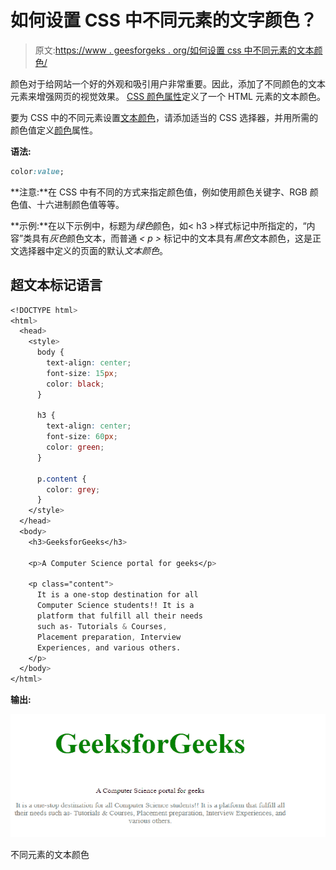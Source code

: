 # 如何设置 CSS 中不同元素的文字颜色？

> 原文:[https://www . geesforgeks . org/如何设置 css 中不同元素的文本颜色/](https://www.geeksforgeeks.org/how-to-set-the-text-color-for-different-elements-in-css/)

颜色对于给网站一个好的外观和吸引用户非常重要。因此，添加了不同颜色的文本元素来增强网页的视觉效果。 [CSS 颜色属性](https://www.geeksforgeeks.org/css-color-property/)定义了一个 HTML 元素的文本颜色。

要为 CSS 中的不同元素设置[文本颜色](https://www.geeksforgeeks.org/css-text-formatting/)，请添加适当的 CSS 选择器，并用所需的颜色值定义[颜色](https://www.geeksforgeeks.org/css-color-property/)属性。

**语法:**

```css
color:value;
```

**注意:**在 CSS 中有不同的方式来指定颜色值，例如使用颜色关键字、RGB 颜色值、十六进制颜色值等等。

**示例:**在以下示例中，标题为*绿色*颜色，如< h3 >样式标记中所指定的，“内容”类具有*灰色*颜色文本，而普通 *< p >* 标记中的文本具有*黑色*文本颜色，这是正文选择器中定义的页面的默认*文本颜色*。

## 超文本标记语言

```css
<!DOCTYPE html>
<html>
  <head>
    <style>
      body {
        text-align: center;
        font-size: 15px;
        color: black;
      }

      h3 {
        text-align: center;
        font-size: 60px;
        color: green;
      }

      p.content {
        color: grey;
      }
    </style>
  </head>
  <body>
    <h3>GeeksforGeeks</h3>

    <p>A Computer Science portal for geeks</p>

    <p class="content">
      It is a one-stop destination for all 
      Computer Science students!! It is a
      platform that fulfill all their needs 
      such as- Tutorials & Courses,
      Placement preparation, Interview 
      Experiences, and various others.
    </p>
  </body>
</html>
```

**输出:**

![](img/f87998e822216a05834c610387ec2fbb.png)

不同元素的文本颜色